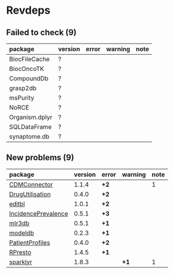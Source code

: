 # Revdeps

## Failed to check (9)

|package        |version |error |warning |note |
|:--------------|:-------|:-----|:-------|:----|
|BiocFileCache  |?       |      |        |     |
|BiocOncoTK     |?       |      |        |     |
|CompoundDb     |?       |      |        |     |
|grasp2db       |?       |      |        |     |
|msPurity       |?       |      |        |     |
|NoRCE          |?       |      |        |     |
|Organism.dplyr |?       |      |        |     |
|SQLDataFrame   |?       |      |        |     |
|synaptome.db   |?       |      |        |     |

## New problems (9)

|package             |version |error  |warning |note |
|:-------------------|:-------|:------|:-------|:----|
|[CDMConnector](problems.md#cdmconnector)|1.1.4   |__+2__ |        |1    |
|[DrugUtilisation](problems.md#drugutilisation)|0.4.0   |__+2__ |        |     |
|[editbl](problems.md#editbl)|1.0.1   |__+2__ |        |     |
|[IncidencePrevalence](problems.md#incidenceprevalence)|0.5.1   |__+3__ |        |     |
|[mlr3db](problems.md#mlr3db)|0.5.1   |__+1__ |        |     |
|[modeldb](problems.md#modeldb)|0.2.3   |__+1__ |        |     |
|[PatientProfiles](problems.md#patientprofiles)|0.4.0   |__+2__ |        |     |
|[RPresto](problems.md#rpresto)|1.4.5   |__+1__ |        |     |
|[sparklyr](problems.md#sparklyr)|1.8.3   |       |__+1__  |1    |


